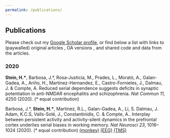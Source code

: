 ```yaml
---
permalink: /publications/
---
```


<link href="https://stackpath.bootstrapcdn.com/font-awesome/4.7.0/css/font-awesome.min.css" rel="stylesheet">

## Publications

Please check out my [Google Scholar profile](https://scholar.google.es/citations?user=dBrsOCMAAAAJ&hl=en), or find below a list with links to (paywalled) original articles <i class="fa fa-lock"></i>, OA versions <i class="fa fa-unlock"></i>, and shared code <i class="fa fa-terminal"></i> and data <i class="fa fa-table"></i> from the articles.


### 2020

**Stein, H.\***, Barbosa, J.\*, Rosa-Justicia, M., Prades, L., Morató, A., Galan-Gadea, A., Ariño, H., Martinez-Hernandez, E., Castro-Fornieles, J., Dalmau, J. & Compte, A.  Reduced serial dependence suggests deficits in synaptic potentiation in anti-NMDAR encephalitis and schizophrenia. *Nat Commun 11*, 4250 (2020). (\* equal contribution)
[<i class="fa fa-unlock"></i>](https://doi.org/10.1038/s41467-020-18033-3) [<i class="fa fa-terminal"></i>](https://github.com/comptelab/serialNMDA)

Barbosa, J.\*, **Stein, H.\***, Martinez, R.L., Galan-Gadea, A., Li, S. Dalmau, J. Adam, K.C.S, Valls-Solé, J., Constantinidis, C. & Compte, A.. Interplay between persistent activity and activity-silent dynamics in the prefrontal cortex underlies serial biases in working memory. *Nat Neurosci 23*, 1016–1024 (2020). (\* equal contribution) 
[<i class="fa fa-lock fa-lg"></i>](https://doi.org/10.1038/s41593-020-0644-4) [<i class="fa fa-unlock"></i>](https://www.biorxiv.org/content/10.1101/763938v1) [<i class="fa fa-terminal"></i>](https://github.com/comptelab/interplayPFC) [<i class="fa fa-table"></i> (monkey)](https://github.com/comptelab/interplayPFC/tree/master/Data) [<i class="fa fa-table"></i> (EEG)](https://osf.io/qa34s/) [<i class="fa fa-table"></i> (TMS)](https://osf.io/8e9y2/)
